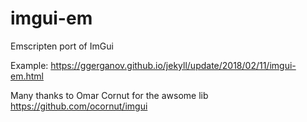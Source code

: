 # imgui-em
Emscripten port of ImGui

Example: https://ggerganov.github.io/jekyll/update/2018/02/11/imgui-em.html

Many thanks to Omar Cornut for the awsome lib https://github.com/ocornut/imgui
